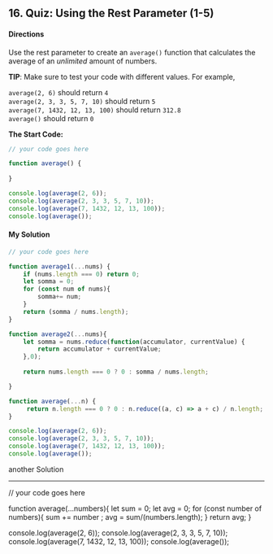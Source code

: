 ## 16. Quiz: Using the Rest Parameter (1-5)

#### Directions

Use the rest parameter to create an `average()` function that calculates the average of an _unlimited_ amount of numbers.

**TIP**: Make sure to test your code with different values. For example,

`average(2, 6)` should return `4`  
`average(2, 3, 3, 5, 7, 10)` should return `5`  
`average(7, 1432, 12, 13, 100)` should return `312.8`  
`average()` should return `0` 

**The Start Code:**
```javascript
// your code goes here

function average() {
    
}

console.log(average(2, 6));
console.log(average(2, 3, 3, 5, 7, 10));
console.log(average(7, 1432, 12, 13, 100));
console.log(average());
```

#### My Solution
```javascript
// your code goes here

function average1(...nums) {
    if (nums.length === 0) return 0;
    let somma = 0;
    for (const num of nums){
        somma+= num;
    }
    return (somma / nums.length);
}

function average2(...nums){
    let somma = nums.reduce(function(accumulator, currentValue) {
        return accumulator + currentValue;
    },0);
    
    return nums.length === 0 ? 0 : somma / nums.length;

}

function average(...n) {
     return n.length === 0 ? 0 : n.reduce((a, c) => a + c) / n.length;
}

console.log(average(2, 6));
console.log(average(2, 3, 3, 5, 7, 10));
console.log(average(7, 1432, 12, 13, 100));
console.log(average());
```

another Solution
********************
// your code goes here

function average(...numbers){
let sum = 0;
let avg = 0;
for (const number of numbers){
sum += number ;
avg = sum/(numbers.length); 
}
return avg;
}

console.log(average(2, 6));
console.log(average(2, 3, 3, 5, 7, 10));
console.log(average(7, 1432, 12, 13, 100));
console.log(average());
